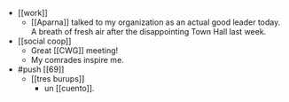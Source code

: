 - [[work]]
  - [[Aparna]] talked to my organization as an actual good leader today. A breath of fresh air after the disappointing Town Hall last week.
- [[social coop]]
  - Great [[CWG]] meeting!
  - My comrades inspire me.
- #push [[69]]
  - [[tres burups]]
    - un [[cuento]].
